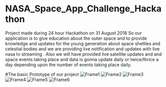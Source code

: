 # NASA_Space_App_Challenge_Hackathon
Project made during 24 hour Hackathon on 31 August 2018
So our application is to give education about the outer space and to provide knowledge and updates for the young generation
about space shettles and celestial bodies and we are providing live notification and updates with live nasa tv streaming .
Also we will have provided live satellite updates and and space events taking place and data is gonna update daily or 
twice/thrice a day depending upon the number of events taking place daily.

#The basic Prototype of our project
![Frame1](https://github.com/thedevelopersanjeev/NASA_Space_App_Challenge_Hackathon/blob/master/Screen%20Shot%202018-09-01%20at%205.11.01%20AM.png?raw=true)
![Frame2](https://github.com/thedevelopersanjeev/NASA_Space_App_Challenge_Hackathon/blob/master/Screen%20Shot%202018-09-01%20at%205.19.03%20AM.png?raw=true)
![Frame3](https://github.com/thedevelopersanjeev/NASA_Space_App_Challenge_Hackathon/blob/master/Screen%20Shot%202018-09-01%20at%205.30.48%20AM.png?raw=true)
![Frame4](https://github.com/thedevelopersanjeev/NASA_Space_App_Challenge_Hackathon/blob/master/Screen%20Shot%202018-09-01%20at%205.31.18%20AM.png?raw=true)
![Frame5](https://github.com/thedevelopersanjeev/NASA_Space_App_Challenge_Hackathon/blob/master/Screen%20Shot%202018-09-01%20at%205.31.51%20AM.png?raw=true)
![Frame6](https://github.com/thedevelopersanjeev/NASA_Space_App_Challenge_Hackathon/blob/master/Screen%20Shot%202018-09-01%20at%205.34.21%20AM.png?raw=true)
